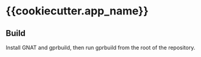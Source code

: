 # {{cookiecutter.app_name}}

## Build

Install GNAT and gprbuild, then run gprbuild from the root of the repository.
